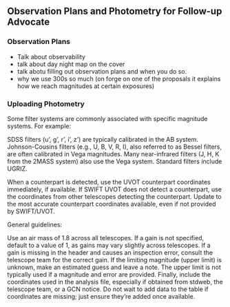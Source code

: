 ## Observation Plans and Photometry for Follow-up Advocate

### Observation Plans
- Talk about observability
- talk about day night map on the cover
- talk abotu filling out observation plans and when you do so.
- why we use 300s so much (on forge on one of the proposals it explains how we reach magnitudes at certain exposures)


### Uploading Photometry
Some filter systems are commonly associated with specific magnitude systems. For example:

SDSS filters (u’, g’, r’, i’, z’) are typically calibrated in the AB system.
Johnson-Cousins filters (e.g., U, B, V, R, I), also referred to as Bessel filters, are often calibrated in Vega magnitudes.
Many near-infrared filters (J, H, K from the 2MASS system) also use the Vega system.
Standard filters include UGRIZ. 

When a counterpart is detected, use the UVOT counterpart coordinates immediately, if available. If SWIFT UVOT does not detect a counterpart, use the coordinates from other telescopes detecting the counterpart. Update to the most accurate counterpart coordinates available, even if not provided by SWIFT/UVOT.

General guidelines:

Use an air mass of 1.8 across all telescopes.
If a gain is not specified, default to a value of 1, as gains may vary slightly across telescopes. If a gain is missing in the header and causes an inspection error, consult the telescope team for the correct gain.
If the limiting magnitude (upper limit) is unknown, make an estimated guess and leave a note. The upper limit is not typically used if a magnitude and error are provided.
Finally, include the coordinates used in the analysis file, especially if obtained from stdweb, the telescope team, or a GCN notice. Do not wait to add data to the table if coordinates are missing; just ensure they’re added once available.
